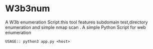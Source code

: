 # W3b3num
A W3b enumeration Script.this tool features subdomain test,directory enumeration and simple nmap scan
.
A simple Python Script for web enumeration  
```
USAGE:: python3 app.py <host>  
  
```
